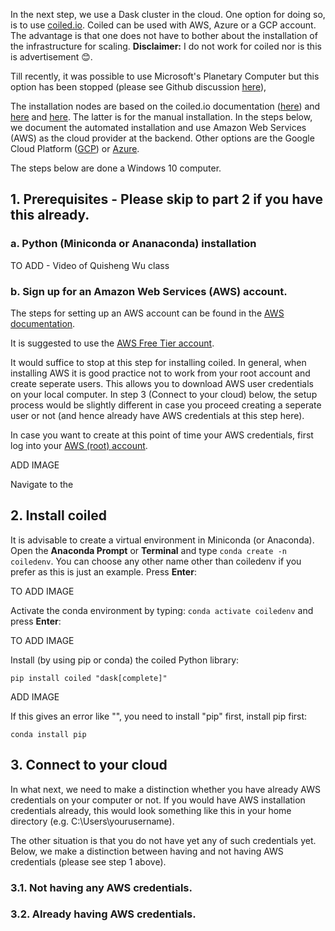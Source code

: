 In the next step, we use a Dask cluster in the cloud. One option for doing so, is to use [coiled.io](https://www.coiled.io/). 
Coiled can be used with AWS, Azure or a GCP account. The advantage is that one does not have to bother about the installation of the infrastructure for scaling. 
**Disclaimer:** I do not work for coiled nor is this is advertisement :blush:.

Till recently, it was possible to use Microsoft's Planetary Computer but this option has been stopped (please see Github discussion [here](https://github.com/microsoft/PlanetaryComputer/discussions/347)),

The installation nodes are based on the coiled.io documentation ([here](https://docs.coiled.io/user_guide/setup/index.html)) and [here](https://youtu.be/12mnkIYSekk) and [here](https://docs.coiled.io/user_guide/setup/aws/manual.html). The latter is for the manual installation. In the steps below, we document the automated installation and use Amazon Web Services (AWS) as the cloud provider at the backend. Other options are the Google Cloud Platform ([GCP](https://docs.coiled.io/user_guide/setup/gcp/cli.html)) or [Azure](https://docs.coiled.io/user_guide/setup/azure/cli.html).

The steps below are done a Windows 10 computer. 

## 1. Prerequisites - Please skip to part 2 if you have this already. 

### a. Python (Miniconda or Ananaconda) installation

TO ADD - Video of Quisheng Wu class

### b. Sign up for an Amazon Web Services (AWS) account. 

The steps for setting up an AWS account can be found in the [AWS documentation](https://docs.aws.amazon.com/SetUp/latest/UserGuide/setup-AWSsignup.html).

It is suggested to use the [AWS Free Tier account](https://aws.amazon.com/free/). 

It would suffice to stop at this step for installing coiled. In general, when installing AWS it is good practice not to work from your root account and create seperate users. This allows you to download AWS user credentials on your local computer. In step 3 (Connect to your cloud) below, the setup process would be slightly different in case you proceed creating a seperate user or not (and hence already have AWS credentials at this step here).

In case you want to create at this point of time your AWS credentials, first log into your [AWS (root) account](https://aws.amazon.com/console/). 

ADD IMAGE

Navigate to the 

## 2. Install coiled

It is advisable to create a virtual environment in Miniconda (or Anaconda). Open the **Anaconda Prompt** or **Terminal** and type `conda create -n coiledenv`. You can choose any other name other than coiledenv if you prefer as this is just an example. Press **Enter**:

TO ADD IMAGE

Activate the conda environment by typing: `conda activate coiledenv` and press **Enter**:

TO ADD IMAGE

Install (by using pip or conda) the coiled Python library:
```
pip install coiled "dask[complete]"
```
ADD IMAGE

If this gives an error like "", you need to install "pip" first, install pip first:

```
conda install pip
```


## 3. Connect to your cloud

In what next, we need to make a distinction whether you have already AWS credentials on your computer or not. If you would have AWS installation credentials already, this would look something like this in your home directory (e.g. C:\Users\yourusername). 

The other situation is that you do not have yet any of such credentials yet. Below, we make a distinction between having and not having AWS credentials (please see step 1 above).

### 3.1. Not having any AWS credentials.

### 3.2. Already having AWS credentials. 

   



 
